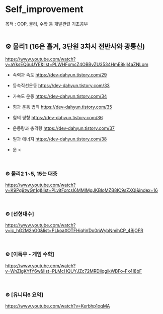 # Self_improvement 
목적 : OOP, 물리, 수학 등 개발관련 기초공부
<br><br>
 
## ⚙ 물리1 (16은 흘겨, 3단원 3차시 전반사와 광통신)
<https://www.youtube.com/watch?v=aYksEQ6uUYE&list=PLWHFxmcZ4OBBvZU3534HmE8kjI4aZNLom>

 - 속력과 속도
<https://dev-dahyun.tistory.com/29>

 - 등속직선운동
<https://dev-dahyun.tistory.com/33>

 - 가속도 운동
<https://dev-dahyun.tistory.com/34>

 - 힘과 운동 법칙
<https://dev-dahyun.tistory.com/35>

 - 힘의 평형
<https://dev-dahyun.tistory.com/36>

 - 운동량과 충격량
<https://dev-dahyun.tistory.com/37>

 - 일과 에너지
<https://dev-dahyun.tistory.com/38>

 - 운
<

<br>

### ⚙ 물리2  1~5, 15는 대충
<https://www.youtube.com/watch?v=K9Pg9twGn1g&list=PLvitForcsI6MMlMgJKBloMZB8IC9sZXQl&index=16>

<br>

### ⚙ [선형대수]
<https://www.youtube.com/watch?v=ic_hG2M2nG0&list=PLkoaXOTFHiqhVDo0nWybNmihCP_4BjOFR>

<br>

### ⚙ [이득우 - 게임 수학] 
<https://www.youtube.com/watch?v=WnZIgKYfY6w&list=PLMcHQUYJZc72MRDilqgikWBFo-Fx4l8bF>

<br>

### ⚙ [유니티6 요약]
<https://www.youtube.com/watch?v=Kerbhp1oqMA﻿>
